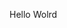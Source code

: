 Hello Wolrd




































































































































































































































































































































































































































































































































































































































































































































































































































































































































































































































































































































































































































































































































































































































































































































































































































































































































































































































































































































































































































































































































































































































































































































































































































































































































































































































































































































































































































































































































































































































































































































































































































































































































































































































































































































































































































































































































































































































































































































































































































































































































































































































































































































































































































































































































































































































































































































































































































































































































































































































































































































































































































































































































































































